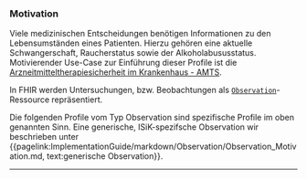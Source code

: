 ### Motivation

Viele medizinischen Entscheidungen benötigen Informationen zu den Lebensumständen eines Patienten. Hierzu gehören eine aktuelle Schwangerschaft, Raucherstatus sowie der Alkoholabususstatus.
Motivierender Use-Case zur Einführung dieser Profile ist die [Arzneitmitteltherapiesicherheit im Krankenhaus - AMTS](https://simplifier.net/guide/isik-medikation-v4/ImplementationGuide-markdown-UebergreifendeUseCases-AMTS).

In FHIR werden Untersuchungen, bzw. Beobachtungen als [`Observation`](https://hl7.org/fhir/R4/observation.html)-Ressource repräsentiert.

Die folgenden Profile vom Typ Observation sind spezifische Profile im oben genannten Sinn. Eine generische, ISiK-spezifsche Observation wir beschrieben unter {{pagelink:ImplementationGuide/markdown/Observation/Observation_Motivation.md, text:generische Observation}}.

---
